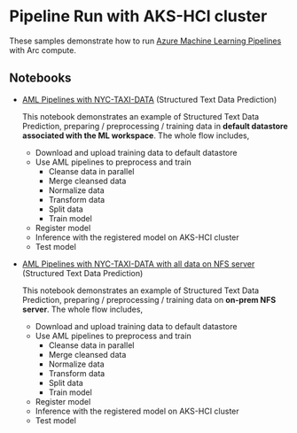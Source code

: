 # Pipeline Run with AKS-HCI cluster

These samples demonstrate how to run [Azure Machine Learning Pipelines](https://aka.ms/aml-pipelines) with Arc compute.

## Notebooks

* [AML Pipelines with NYC-TAXI-DATA](nyc-taxi-data-regression-model-building.ipynb) (Structured Text Data Prediction)

  This notebook demonstrates an example of Structured Text Data Prediction, preparing / preprocessing / training data in **default datastore associated with the ML workspace**. The whole flow includes,
  * Download and upload training data to default datastore
  * Use AML pipelines to preprocess and train
    * Cleanse data in parallel
    * Merge cleansed data
    * Normalize data
    * Transform data
    * Split data
    * Train model
  * Register model
  * Inference with the registered model on AKS-HCI cluster
  * Test model 

* [AML Pipelines with NYC-TAXI-DATA with all data on NFS server](nyc-taxi-data-regression-model-building-nfs.ipynb) (Structured Text Data Prediction)

  This notebook demonstrates an example of Structured Text Data Prediction, preparing / preprocessing / training data on **on-prem NFS server**. The whole flow includes,
  * Download and upload training data to default datastore
  * Use AML pipelines to preprocess and train
    * Cleanse data in parallel
    * Merge cleansed data
    * Normalize data
    * Transform data
    * Split data
    * Train model
  * Register model
  * Inference with the registered model on AKS-HCI cluster
  * Test model 





   